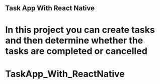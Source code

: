 ## Task App With React Native

<h1>In this project you can create tasks and then determine whether the tasks are completed or cancelled</h1>

# TaskApp_With_ReactNative
